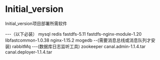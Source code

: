 # Initial_version
Initial_version项目部署所需软件

---（以下必装）
mysql
redis
fastdfs-5.11
fastdfs-nginx-module-1.20
libfastcommon-1.0.38
nginx-1.15.2
mogedb
--(需要消息总线或消息队列才安装)
rabbitMq
---(数据库日志监听工具)
zookeeper
canal.admin-1.1.4.tar
canal.deployer-1.1.4.tar
